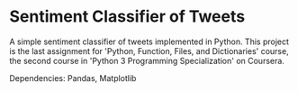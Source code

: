 # Sentiment Classifier of Tweets
A simple sentiment classifier of tweets implemented in Python.
This project is the last assignment for 'Python, Function, Files, and Dictionaries' course, the second course in 'Python 3 Programming Specialization' on Coursera.

Dependencies: Pandas, Matplotlib
